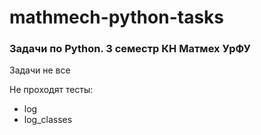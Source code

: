 # mathmech-python-tasks
### Задачи по Python. 3 семестр КН Матмех УрФУ
Задачи не все

Не проходят тесты:
+ log
+ log_classes